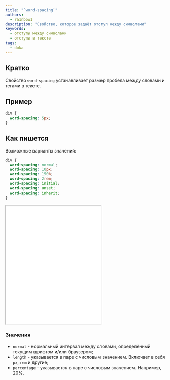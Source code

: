 ```yaml
---
title: "`word-spacing`"
authors:
  - ra1nbow1
description: "Свойство, которое задаёт отступ между символами"
keywords:
  - отступы между символами
  - отступы в тексте
tags:
  - doka
---
```


## Кратко

Свойство `word-spacing` устанавливает размер пробела между словами и тегами в тексте.

## Пример

```css
div {
  word-spacing: 5px;
}
```

## Как пишется

Возможные варианты значений:

```css
div {
  word-spacing: normal;
  word-spacing: 10px;
  word-spacing: 150%;
  word-spacing: 2rem;
  word-spacing: initial;
  word-spacing: unset;
  word-spacing: inherit;
}
```

<iframe title="Варианты значений" src="demos/basic/" height="375"></iframe>

### Значения

- `normal` - нормальный интервал между словами, определённый текущим шрифтом и/или браузером;
- `length` - указывается в паре с числовым значением. Включает в себя `px`, `rem` и другие;
- `percentage` - указывается в паре с числовым значением. Например, 20%.
